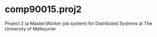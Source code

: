 # comp90015.proj2
Project 2 (a Master/Worker job system) for Distributed Systems at The University of Melbourne
